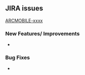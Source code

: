 # <Optional title>

## JIRA issues
[ARCMOBILE-xxxx](https://arcpublishing.atlassian.net/browse/ARCMOBILE-xxxx)

### New Features/ Improvements

*

### Bug Fixes

*
